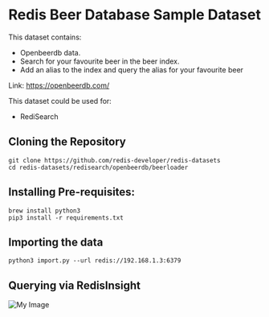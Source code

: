 

# Redis Beer Database Sample Dataset


This dataset contains:
- Openbeerdb data.
- Search for your favourite beer in the beer index. 
- Add an alias to the index and query the alias for your favourite beer

Link: https://openbeerdb.com/

This dataset could be used for:

- RediSearch

## Cloning the Repository

```
git clone https://github.com/redis-developer/redis-datasets
cd redis-datasets/redisearch/openbeerdb/beerloader
```

## Installing Pre-requisites:

```
brew install python3
pip3 install -r requirements.txt
```

## Importing the data

```
python3 import.py --url redis://192.168.1.3:6379
```


## Querying via RedisInsight

![My Image](https://github.com/redis-developer/redis-datasets/blob/master/redisearch/openbeerdb/images/redisearch.png)
